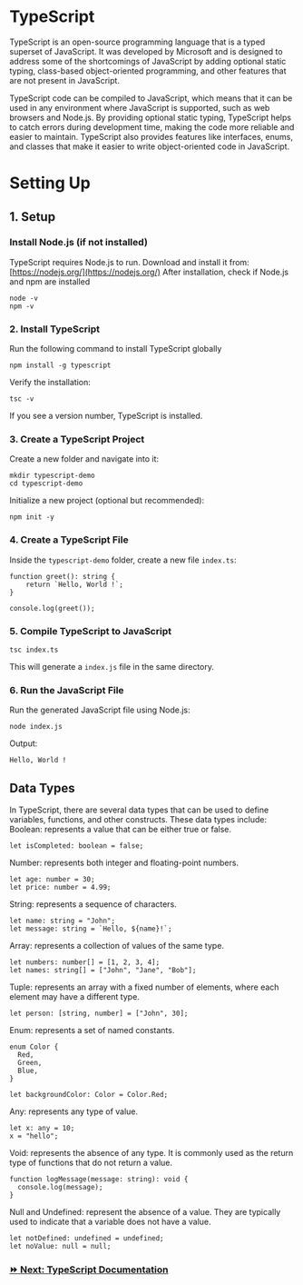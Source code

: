 # TypeScript
TypeScript is an open-source programming language that is a typed superset of JavaScript. It was developed by Microsoft and is designed to address some of the shortcomings of JavaScript by adding optional static typing, class-based object-oriented programming, and other features that are not present in JavaScript.

TypeScript code can be compiled to JavaScript, which means that it can be used in any environment where JavaScript is supported, such as web browsers and Node.js. By providing optional static typing, TypeScript helps to catch errors during development time, making the code more reliable and easier to maintain. TypeScript also provides features like interfaces, enums, and classes that make it easier to write object-oriented code in JavaScript.

# Setting Up
## 1. Setup
### Install Node.js (if not installed)
TypeScript requires Node.js to run. Download and install it from:
[https://nodejs.org/](https://nodejs.org/)
After installation, check if Node.js and npm are installed
```
node -v
npm -v
```
### 2. Install TypeScript
Run the following command to install TypeScript globally
```
npm install -g typescript
```
Verify the installation:
```
tsc -v
```
If you see a version number, TypeScript is installed.

### 3. Create a TypeScript Project
Create a new folder and navigate into it:
```
mkdir typescript-demo
cd typescript-demo
```
Initialize a new project (optional but recommended):
```
npm init -y
```
### 4. Create a TypeScript File
Inside the `typescript-demo` folder, create a new file `index.ts`:
```
function greet(): string {
    return `Hello, World !`;
}

console.log(greet());
```
### 5. Compile TypeScript to JavaScript
```
tsc index.ts
```
This will generate a `index.js` file in the same directory.
### 6. Run the JavaScript File
Run the generated JavaScript file using Node.js:
```
node index.js
```
Output:
```
Hello, World !
```

## Data Types
In TypeScript, there are several data types that can be used to define variables, functions, and other constructs. These data types include:
Boolean: represents a value that can be either true or false.
```
let isCompleted: boolean = false;
```

Number: represents both integer and floating-point numbers.
```
let age: number = 30;
let price: number = 4.99;
```

String: represents a sequence of characters.
```
let name: string = "John";
let message: string = `Hello, ${name}!`;
```

Array: represents a collection of values of the same type.
```
let numbers: number[] = [1, 2, 3, 4];
let names: string[] = ["John", "Jane", "Bob"];
```

Tuple: represents an array with a fixed number of elements, where each element may have a different type.
```
let person: [string, number] = ["John", 30];
```

Enum: represents a set of named constants.
```
enum Color {
  Red,
  Green,
  Blue,
}

let backgroundColor: Color = Color.Red;
```

Any: represents any type of value.
```
let x: any = 10;
x = "hello";
```

Void: represents the absence of any type. It is commonly used as the return type of functions that do not return a value.
```
function logMessage(message: string): void {
  console.log(message);
}
```

Null and Undefined: represent the absence of a value. They are typically used to indicate that a variable does not have a value.
```
let notDefined: undefined = undefined;
let noValue: null = null;
```
### [:fast_forward: Next: TypeScript Documentation](https://github.com/dev-satri/TypeScript-Documentation/blob/main/TypeScript-Documentation.md)
